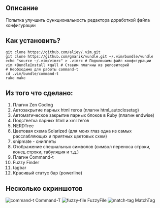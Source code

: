 ## Описание

Попытка улучшить функциональность редактора доработкой файла конфигурации

## Как установить?

```
git clone https://github.com/aliev/.vim.git
git clone https://github.com/gmarik/vundle.git ~/.vim/bundle/vundle
echo "source ~/.vim/vimrc" > .vimrc # Подключаем файл конфигурации
vim +BundleInstall +qall # Ставим плагины из репозиторий
# Необходимо для работы command-t
cd .vim/bundle/command-t
rake make
```

## Из того что сделано:
1. Плагин Zen Coding
2. Автозакрытие парных html тегов (плагин html_autoclosetag)
3. Автоматическое закрытие парных блоков в Ruby (плагин endwise)
4. Подстветка парных html и xml тегов
5. NERDTree
6. Цветовая схема Solarized (для моих глаз одна из самых расслабляющих и приятных цветовых схем)
7. snipmate - сниппеты
8. Отображение специальных символов (символ переноса строки, конец строки, табуляция и т.д.)
9. Плагин Command-t
10. Fuzzy Finder
11. tagbar
12. Красивый статус бар (powerline)

## Несколько скриншотов

![command-t](https://dl.dropbox.com/u/5837324/images/command-t.png)
Command-T
![fuzzy-file](https://dl.dropbox.com/u/5837324/images/fuf.png)
FuzzyFile
![match-tag](https://dl.dropbox.com/u/5837324/images/match-tag.png)
MatchTag
